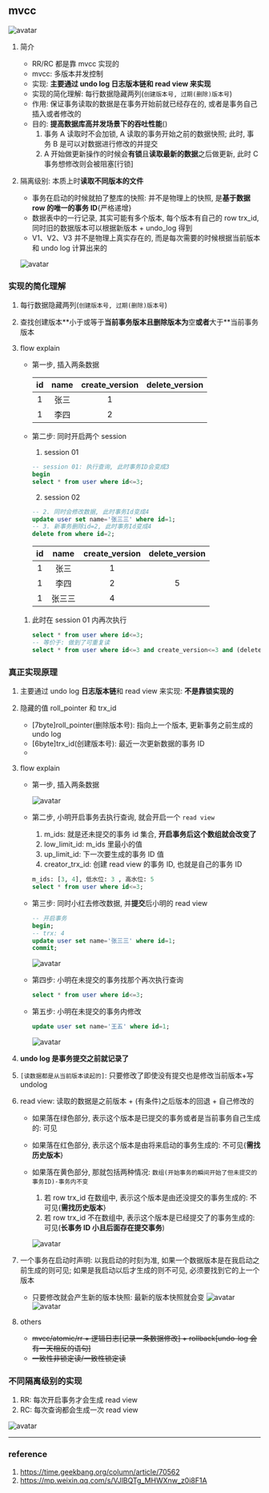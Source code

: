 ## mvcc

![avatar](/static/image/db/mysql-transaction-mvcc-detail-flow.png)

1. 简介

   - RR/RC 都是靠 mvcc 实现的
   - mvcc: 多版本并发控制
   - 实现: **主要通过 undo log 日志版本链和 read view 来实现**
   - 实现的简化理解: 每⾏数据隐藏两列(`创建版本号, 过期(删除)版本号`)
   - 作用: 保证事务读取的数据是在事务开始前就已经存在的, 或者是事务⾃⼰插⼊或者修改的
   - 目的: **提高数据库高并发场景下的吞吐性能**()
     1. 事务 A 读取时不会加锁, A 读取的事务开始之前的数据快照; 此时, 事务 B 是可以对数据进行修改的并提交
     2. A 开始做更新操作的时候会**有锁**且**读取最新的数据**之后做更新, 此时 C 事务想修改则会被阻塞[行锁]

2. 隔离级别: 本质上时**读取不同版本的文件**

   - 事务在启动的时候就拍了整库的快照: 并不是物理上的快照, 是**基于数据 row 的唯一的事务 ID**{严格递增}
   - 数据表中的一行记录, 其实可能有多个版本, 每个版本有自己的 row trx_id, 同时旧的数据版本可以根据新版本 + undo_log 得到
   - V1、V2、V3 并不是物理上真实存在的, 而是每次需要的时候根据当前版本和 undo log 计算出来的

   ![avatar](/static/image/db/mysql-mvcc.png)

### 实现的简化理解

1. 每⾏数据隐藏两列(`创建版本号, 过期(删除)版本号`)
2. 查找创建版本**⼩于或等于**当前事务版本且删除版本为**空**或者**⼤于**当前事务版本

3. flow explain

   - 第一步, 插入两条数据

     | id  | name | create_version | delete_version |
     | :-: | :--: | :------------: | :------------: |
     |  1  | 张三 |       1        |
     |  1  | 李四 |       2        |

   - 第二步: 同时开启两个 session

     1. session 01

     ```sql
     -- session 01: 执行查询, 此时事务ID会变成3
     begin
     select * from user where id<=3;
     ```

     2. session 02

     ```sql
     -- 2. 同时会修改数据, 此时事务Id变成4
     update user set name='张三三' where id=1;
     -- 3. 新事务删除id=2, 此时事务Id变成4
     delete from where id=2;
     ```

     | id  |  name  | create_version | delete_version |
     | :-: | :----: | :------------: | :------------: |
     |  1  |  张三  |       1        |
     |  1  |  李四  |       2        |       5        |
     |  1  | 张三三 |       4        |

   1. 此时在 session 01 内再次执行

      ```sql
      select * from user where id<=3;
      -- 等价于: 做到了可重复读
      select * from user where id<=3 and create_version<=3 and (delete_version>3 or delete_version is null);
      ```

### 真正实现原理

1. 主要通过 undo log **日志版本链**和 read view 来实现: **不是靠锁实现的**
2. 隐藏的值 roll_pointer 和 trx_id

   - [7byte]roll_pointer(删除版本号): 指向上一个版本, 更新事务之前生成的 undo log
   - [6byte]trx_id(创建版本号): 最近一次更新数据的事务 ID
   -

3. flow explain

   - 第一步, 插入两条数据

     ![avatar](/static/image/db/mysql-transaction-mvcc-1.png)

   - 第二步, 小明开启事务去执行查询, 就会开启一个 `read view`

     1. m_ids: 就是还未提交的事务 id 集合, **开启事务后这个数组就会改变了**
     2. low_limit_id: m_ids 里最小的值
     3. up_limit_id: 下一次要生成的事务 ID 值
     4. creator_trx_id: 创建 read view 的事务 ID, 也就是自己的事务 ID

     ```sql
     m_ids: [3, 4], 低水位: 3 , 高水位: 5
     select * from user where id<=3;
     ```

   - 第三步: 同时小红去修改数据, 并**提交**后小明的 read view

     ```sql
     -- 开启事务
     begin;
     -- trx: 4
     update user set name='张三三' where id=1;
     commit;
     ```

     ![avatar](/static/image/db/mysql-transaction-mvcc-2.png)

   - 第四步: 小明在未提交的事务找那个再次执行查询

     ```sql
     select * from user where id<=3;
     ```

   - 第五步: 小明在未提交的事务内修改

     ```sql
     update user set name='王五' where id=1;
     ```

     ![avatar](/static/image/db/mysql-transaction-mvcc3.png)

4. **undo log 是事务提交之前就记录了**
5. `[读数据都是从当前版本读起的]`: 只要修改了即使没有提交也是修改当前版本+写 undolog
6. read view: 读取的数据是之前版本 + (有条件)之后版本的回退 + 自己修改的

   - 如果落在绿色部分, 表示这个版本是已提交的事务或者是当前事务自己生成的: 可见
   - 如果落在红色部分, 表示这个版本是由将来启动的事务生成的: 不可见{**需找历史版本**}
   - 如果落在黄色部分, 那就包括两种情况: `数组(开始事务的瞬间开始了但未提交的事务ID)-事务内不变`

     1. 若 row trx_id 在数组中, 表示这个版本是由还没提交的事务生成的: 不可见{**需找历史版本**}
     2. 若 row trx_id 不在数组中, 表示这个版本是已经提交了的事务生成的: 可见(**长事务 ID 小且后面存在提交事务**)

     ![avatar](/static/image/db/mysql-transaction-mvcc.png)

7. 一个事务在启动时声明: 以我启动的时刻为准, 如果一个数据版本是在我启动之前生成的则可见; 如果是我启动以后才生成的则不可见, 必须要找到它的上一个版本

   - 只要修改就会产生新的版本快照: 最新的版本快照就会变
     ![avatar](/static/image/db/mysql-mvcc-flow.png)
     ![avatar](/static/image/db/mysql-update-node.png)

8. others

   - ~~mvcc/atomic/rr + 逻辑日志[记录一条数据修改] + rollback[undo-log 会有一天相反的语句]~~
   - ~~一致性非锁定读/一致性锁定读~~

### 不同隔离级别的实现

1. RR: 每次开启事务才会生成 read view
2. RC: 每次查询都会生成一次 read view

![avatar](/static/image/db/mysql-mvcc-rr--rc.png)

---

### reference

1. https://time.geekbang.org/column/article/70562
2. https://mp.weixin.qq.com/s/VJlBQTg_MHWXnw_z0i8F1A
